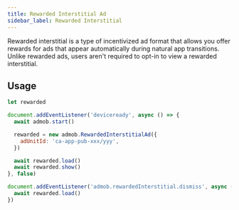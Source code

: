 ```yaml
---
title: Rewarded Interstitial Ad
sidebar_label: Rewarded Interstitial
---
```


Rewarded interstitial is a type of incentivized ad format that allows you offer rewards for ads that appear automatically during natural app transitions. Unlike rewarded ads, users aren't required to opt-in to view a rewarded interstitial.

## Usage

```js
let rewarded

document.addEventListener('deviceready', async () => {
  await admob.start()

  rewarded = new admob.RewardedInterstitialAd({
    adUnitId: 'ca-app-pub-xxx/yyy',
  })

  await rewarded.load()
  await rewarded.show()
}, false)

document.addEventListener('admob.rewardedInterstitial.dismiss', async () => {
  await rewarded.load()
})
```

